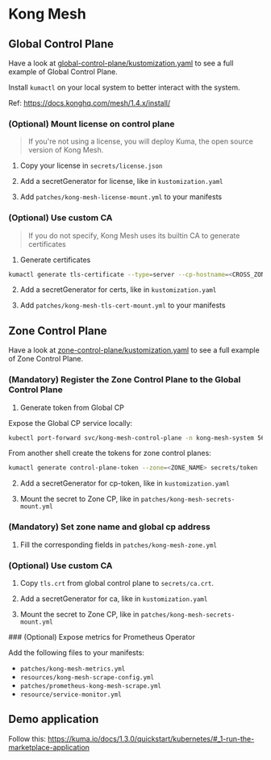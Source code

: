 # Kong Mesh

## Global Control Plane

Have a look at [global-control-plane/kustomization.yaml](global-control-plane/kustomization.yaml) to see a full example of Global Control Plane.

Install `kumactl` on your local system to better interact with the system.

Ref: https://docs.konghq.com/mesh/1.4.x/install/

### (Optional) Mount license on control plane

> If you're not using a license, you will deploy Kuma, the open source version of Kong Mesh.

1. Copy your license in `secrets/license.json`

2. Add a secretGenerator for license, like in `kustomization.yaml`

3. Add `patches/kong-mesh-license-mount.yml` to your manifests

### (Optional) Use custom CA

> If you do not specify, Kong Mesh uses its builtin CA to generate certificates

1. Generate certificates

```bash
kumactl generate tls-certificate --type=server --cp-hostname=<CROSS_ZONE_KUMA_CP_DNS_NAME> --cert-file=secrets/tls.crt --key-file=secrets/tls.key
```

2. Add a secretGenerator for certs, like in `kustomization.yaml`

3. Add `patches/kong-mesh-tls-cert-mount.yml` to your manifests

## Zone Control Plane

Have a look at [zone-control-plane/kustomization.yaml](zone-control-plane/kustomization.yaml) to see a full example of Zone Control Plane.

### (Mandatory) Register the Zone Control Plane to the Global Control Plane

1. Generate token from Global CP

Expose the Global CP service locally:
```bash
kubectl port-forward svc/kong-mesh-control-plane -n kong-mesh-system 5681:5681
```

From another shell create the tokens for zone control planes:
```bash
kumactl generate control-plane-token --zone=<ZONE_NAME> secrets/token
```

2. Add a secretGenerator for cp-token, like in `kustomization.yaml`

3. Mount the secret to Zone CP, like in `patches/kong-mesh-secrets-mount.yml`

### (Mandatory) Set zone name and global cp address

1. Fill the corresponding fields in `patches/kong-mesh-zone.yml`

### (Optional) Use custom CA

1. Copy `tls.crt` from global control plane to `secrets/ca.crt`.

2. Add a secretGenerator for ca, like in `kustomization.yaml`

3. Mount the secret to Zone CP, like in `patches/kong-mesh-secrets-mount.yml`

### (Optional) Expose metrics for Prometheus Operator

Add the following files to your manifests:

- `patches/kong-mesh-metrics.yml`
- `resources/kong-mesh-scrape-config.yml`
- `patches/prometheus-kong-mesh-scrape.yml`
- `resource/service-monitor.yml`

## Demo application

Follow this: https://kuma.io/docs/1.3.0/quickstart/kubernetes/#_1-run-the-marketplace-application
